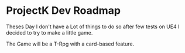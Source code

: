 # ProjectK Dev Roadmap

Theses Day I don't have a Lot of things to do so after few tests on UE4 I decided to try to make a little game.

The Game will be a T-Rpg with a card-based feature. 
